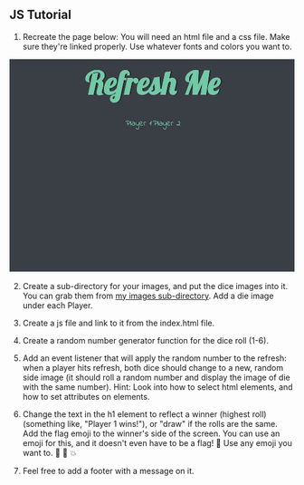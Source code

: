 ## JS Tutorial

1. Recreate the page below:  You will need an html file and a css file. Make sure they're linked properly. 
Use whatever fonts and colors you want to.

![starting_page](/images/starting_page.png)

2. Create a sub-directory for your images, and put the dice images into it. You can grab them from [my images sub-directory](/images).
Add a die image under each Player. 

3. Create a js file and link to it from the index.html file.

4. Create a random number generator function for the dice roll (1-6). 

5. Add an event listener that will apply the random number to the refresh:  when a player hits refresh, 
both dice should change to a new, random side image (it should roll a random number and display the image of die with the same number). 
Hint:  Look into how to select html elements, and how to set attributes on elements.

7. Change the text in the h1 element to reflect a winner (highest roll) (something like, "Player 1 wins!"), or "draw" if the rolls are the same. Add the flag 
emoji to the winner's side of the screen. You can use an emoji for this, and it doesn't even have to be a flag! 🚩  Use any emoji you want to. 🦄 🍩 💥

8. Feel free to add a footer with a message on it.


<!-- Thanks for reminding me about the tick mark! I kept using the single quote instead, haha. I think this looks much better, thanks for the suggestion of setting the link first before deciding which player it went under - that made it a lot shorter and cleaner-->